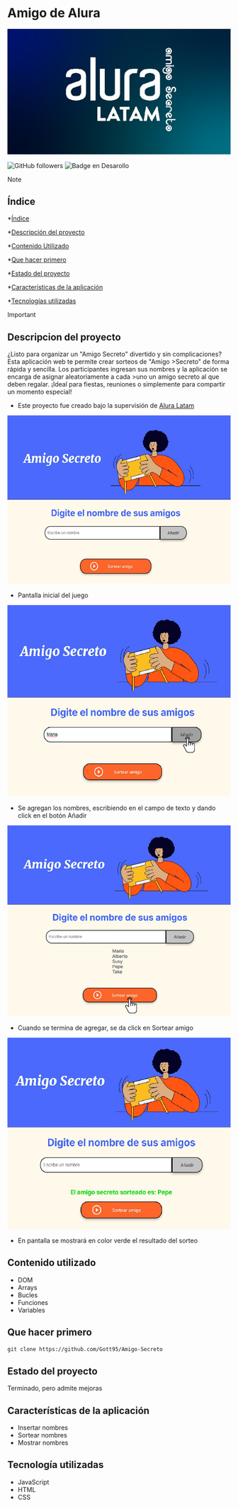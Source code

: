 <h1 align="rigth"> Amigo de Alura </h1>

![](https://github.com/Gott95/Amigo-Secreto/blob/main/IMG%20README.jpg)


![GitHub followers](https://img.shields.io/github/followers/Gott95?logoColor=%23008764&labelColor=%23008764)
 ![Badge en Desarollo](https://img.shields.io/badge/STATUS-EN%20DESAROLLO-green)

>[!NOTE]
## Índice

 *[Índice](#índice)
 
 *[Descripción del proyecto](#descripción-del-proyecto)
 
 *[Contenido Utilizado](#contenido-utilizado)
 
 *[Que hacer primero](#que-hacer-primero)

*[Estado del proyecto](#Estado-del-proyecto)

*[Características de la aplicación](#Características-de-la-aplicación)

*[Tecnologías utilizadas](#tecnologías-utilizadas)


> [!IMPORTANT]
> ## Descripcion del proyecto
> ¿Listo para organizar un "Amigo Secreto" divertido y sin complicaciones? Esta aplicación web te permite crear sorteos de "Amigo >Secreto" de forma rápida y sencilla. Los participantes ingresan sus nombres y la aplicación se encarga de asignar aleatoriamente a cada >uno un amigo secreto al que deben regalar. ¡Ideal para fiestas, reuniones o simplemente para compartir un momento especial!

- Este proyecto fue creado bajo la supervisión de [Alura Latam](https://www.aluracursos.com/ "Alura Latam")

![](https://github.com/Gott95/Amigo-Secreto/blob/main/assets/cap/Go.jpg)
- Pantalla inicial del juego

![](https://github.com/Gott95/Amigo-Secreto/blob/main/assets/cap/Go%203.jpg)
- Se agregan los nombres, escribiendo en el campo de texto y dando click en el botón Añadir
  
![](https://github.com/Gott95/Amigo-Secreto/blob/main/assets/cap/Go%202.jpg)
- Cuando se termina de agregar, se da click en Sortear amigo
  
![](https://github.com/Gott95/Amigo-Secreto/blob/main/assets/cap/Go%204.jpg)
- En pantalla se mostrará en color verde el resultado del sorteo

## Contenido utilizado
- DOM
- Arrays
- Bucles
- Funciones
- Variables

## Que hacer primero
```
git clone https://github.com/Gott95/Amigo-Secreto

```

## Estado del proyecto
<p>Terminado, pero admite mejoras</p> 

## Características de la aplicación
- Insertar nombres
- Sortear nombres
- Mostrar nombres

## Tecnología utilizadas
- JavaScript
- HTML
- CSS
